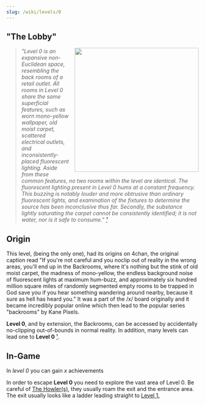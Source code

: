 ```yaml
---
slug: /wiki/levels/0
---
```


## "The Lobby"
<div style="float:right; margin: 0px 0px 10px 10px">
 <img align="right" width= 325 src="https://github.com/DavidJoacaRo/Budget-Docs/assets/32200281/141da79f-e22e-4a48-9684-687df7b51d18"/>
</div>

> *"Level 0 is an expansive non-Euclidean space, resembling the back rooms of a retail outlet. All rooms in Level 0 share the same superficial features, such as worn mono-yellow wallpaper, old moist carpet, scattered electrical outlets, and inconsistently-placed fluorescent lighting. Aside from these common features, no two rooms within the level are identical.
The fluorescent lighting present in Level 0 hums at a constant frequency. This buzzing is notably louder and more obtrusive than ordinary fluorescent lights, and examination of the fixtures to determine the source has been inconclusive thus far. Secondly, the substance lightly saturating the carpet cannot be consistently identified; it is not water, nor is it safe to consume." [¹]*

[¹]: https://backrooms.fandom.com/wiki/Level_0

 ## Origin
 This level, (being the only one), had its origins on 4chan, the original caption read "If you're not careful and you noclip out of reality in the wrong areas, you'll end up in the Backrooms, where it's nothing but the stink of old moist carpet, the madness of mono-yellow, the endless background noise of fluorescent lights at maximum hum-buzz, and approximately six hundred million square miles of randomly segmented empty rooms to be trapped in
God save you if you hear something wandering around nearby, because it sure as hell has heard you." It was a part of the /x/ board originally and it became incredibly popular online which then lead to the popular series "backrooms" by Kane Pixels.

**Level 0**, and by extension, the Backrooms, can be accessed by accidentally no-clipping out-of-bounds in normal reality. In addition, many levels can lead one to **Level 0** [¹].

## In-Game

In *level 0* you can gain *x* achievements

In order to escape **Level 0** you need to explore the vast area of Level 0. Be careful of [The Howler(s)](/wiki/entities#the-howler), they usually roam the exit and the entrance area. The exit usually looks like a ladder leading straight to [Level 1.](/wiki/levels/1)

